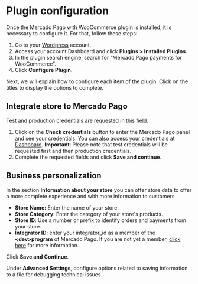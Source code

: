 # Plugin configuration

Once the Mercado Pago with WooCommerce plugin is installed, it is necessary to configure it. For that, follow these steps:

1. Go to your [Wordpress](https://wordpress.com/) account.
2. Access your account Dashboard and click **Plugins > Installed Plugins**.
3. In the plugin search engine, search for “Mercado Pago payments for WooCommerce”.
4. Click **Configure Plugin**.

Next, we will explain how to configure each item of the plugin. Click on the titles to display the options to complete.

## Integrate store to Mercado Pago

Test and production credentials are requested in this field.
1. Click on the **Check credentials** button to enter the Mercado Pago panel and see your credentials. You can also access your credentials at [Dashboard](https://www.mercadopago[FAKER][URL][DOMAIN]/developers/panel). **Important**: Please note that test credentials will be requested first and then production credentials.
2. Complete the requested fields and click **Save and continue**.

## Business personalization

In the section **Information about your store** you can offer store data to offer a more complete experience and with more information to customers

* **Store Name:** Enter the name of your store.
* **Store Category**: Enter the category of your store's products.
* **Store ID**: Use a number or prefix to identify orders and payments from your store.
* **Integrator ID**: enter your integrator_id as a member of the **&lt;dev&gt;program** of Mercado Pago. If you are not yet a member, [click here](https://www.mercadopago[FAKER][URL][DOMAIN]/developers/en/developer-program) for more information.

Click **Save and Continue**.

Under **Advanced Settings**, configure options related to saving information to a file for debugging technical issues


